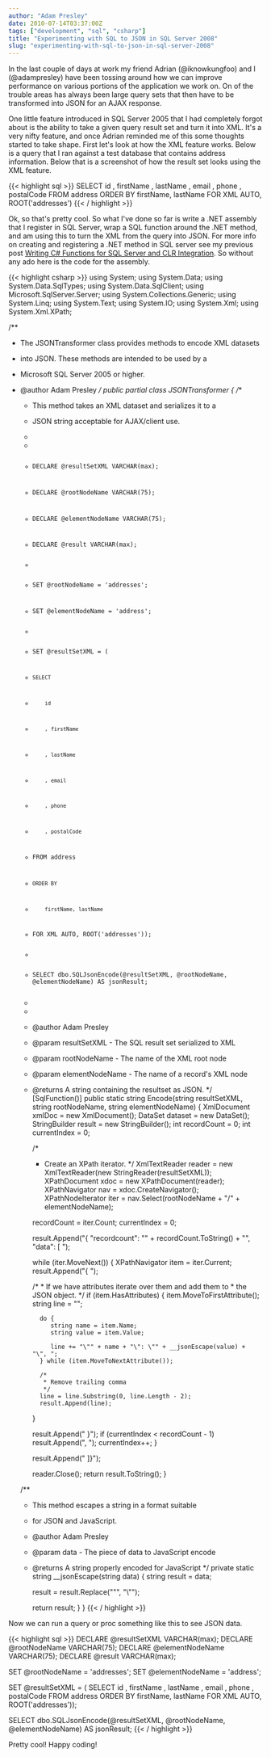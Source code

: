 ```yaml
---
author: "Adam Presley"
date: 2010-07-14T03:37:00Z
tags: ["development", "sql", "csharp"]
title: "Experimenting with SQL to JSON in SQL Server 2008"
slug: "experimenting-with-sql-to-json-in-sql-server-2008"
---
```


In the last couple of days at work my friend Adrian (@iknowkungfoo) and
I (@adampresley) have been tossing around how we can improve performance
on various portions of the application we work on. On of the trouble
areas has always been large query sets that then have to be transformed
into JSON for an AJAX response.

One little feature introduced in SQL Server 2005 that I had completely
forgot about is the ability to take a given query result set and turn it
into XML. It's a very nifty feature, and once Adrian reminded me of this
some thoughts started to take shape. First let's look at how the XML
feature works. Below is a query that I ran against a test database that
contains address information. Below that is a screenshot of how the
result set looks using the XML feature.

{{< highlight sql >}}
SELECT
   id
   , firstName
   , lastName
   , email
   , phone
   , postalCode
FROM address
ORDER BY
   firstName, lastName
FOR XML AUTO, ROOT('addresses')
{{< / highlight >}}

Ok, so that's pretty cool. So what I've done so far is write a .NET
assembly that I register in SQL Server, wrap a SQL function around the
.NET method, and am using this to turn the XML from the query into JSON.
For more info on creating and registering a .NET method in SQL server
see my previous post [Writing C# Functions for SQL Server and CLR
Integration](http://blog.adampresley.com/2009/writing-csharp-functions-for-sql-server-and-clr-integration/).
So without any ado here is the code for the assembly.

{{< highlight csharp >}}
using System;
using System.Data;
using System.Data.SqlTypes;
using System.Data.SqlClient;
using Microsoft.SqlServer.Server;
using System.Collections.Generic;
using System.Linq;
using System.Text;
using System.IO;
using System.Xml;
using System.Xml.XPath;

/**
 * The JSONTransformer class provides methods to encode XML datasets
 * into JSON. These methods are intended to be used by a
 * Microsoft SQL Server 2005 or higher.
 * @author Adam Presley
 */
public partial class JSONTransformer
{
   /**
    * This method takes an XML dataset and serializes it to a
    * JSON string acceptable for AJAX/client use.
    *
    * <code>
    * DECLARE @resultSetXML VARCHAR(max);
    * DECLARE @rootNodeName VARCHAR(75);
    * DECLARE @elementNodeName VARCHAR(75);
    * DECLARE @result VARCHAR(max);
    *
    * SET @rootNodeName = 'addresses';
    * SET @elementNodeName = 'address';
    *
    * SET @resultSetXML = (
    *     SELECT
    *         id
    *         , firstName
    *         , lastName
    *         , email
    *         , phone
    *         , postalCode
    * FROM address
    *     ORDER BY
    *         firstName, lastName
    * FOR XML AUTO, ROOT('addresses'));
    *
    * SELECT dbo.SQLJsonEncode(@resultSetXML, @rootNodeName, @elementNodeName) AS jsonResult;
    * </code>
    *
    * @author Adam Presley
    * @param resultSetXML - The SQL result set serialized to XML
    * @param rootNodeName - The name of the XML root node
    * @param elementNodeName - The name of a record's XML node
    * @returns A string containing the resultset as JSON.
    */
   [SqlFunction()]
   public static string Encode(string resultSetXML, string rootNodeName, string elementNodeName) {
      XmlDocument xmlDoc = new XmlDocument();
      DataSet dataset = new DataSet();
      StringBuilder result = new StringBuilder();
      int recordCount = 0;
      int currentIndex = 0;

      /*
       * Create an XPath iterator.
       */
      XmlTextReader reader = new XmlTextReader(new StringReader(resultSetXML));
      XPathDocument xdoc = new XPathDocument(reader);
      XPathNavigator nav = xdoc.CreateNavigator();
      XPathNodeIterator iter = nav.Select(rootNodeName + "/" + elementNodeName);

      recordCount = iter.Count;
      currentIndex = 0;

      result.Append("{ \"recordcount\": \"" + recordCount.ToString() + "\", \"data\": [ ");

      while (iter.MoveNext()) {
         XPathNavigator item = iter.Current;
         result.Append("{ ");

         /*
          * If we have attributes iterate over them and add them to
          * the JSON object.
          */
         if (item.HasAttributes) {
            item.MoveToFirstAttribute();
            string line = "";

            do {
               string name = item.Name;
               string value = item.Value;

               line += "\"" + name + "\": \"" + __jsonEscape(value) + "\", ";
            } while (item.MoveToNextAttribute());

            /*
             * Remove trailing comma
             */
            line = line.Substring(0, line.Length - 2);
            result.Append(line);
         }

         result.Append(" }");
         if (currentIndex < recordCount - 1) result.Append(", ");
         currentIndex++;
      }

      result.Append(" ]}");

      reader.Close();
      return result.ToString();
   }

   /**
    * This method escapes a string in a format suitable
    * for JSON and JavaScript.
    * @author Adam Presley
    * @param data - The piece of data to JavaScript encode
    * @returns A string properly encoded for JavaScript
    */
   private static string __jsonEscape(string data) {
      string result = data;

      result = result.Replace("\"", "\\\"");

      return result;
   }
}
{{< / highlight >}}

Now we can run a query or proc something like this to see JSON data.

{{< highlight sql >}}
DECLARE @resultSetXML VARCHAR(max);
DECLARE @rootNodeName VARCHAR(75);
DECLARE @elementNodeName VARCHAR(75);
DECLARE @result VARCHAR(max);

SET @rootNodeName = 'addresses';
SET @elementNodeName = 'address';

SET @resultSetXML = (
   SELECT
      id
      , firstName
      , lastName
      , email
      , phone
      , postalCode
   FROM address
   ORDER BY
      firstName, lastName
   FOR XML AUTO, ROOT('addresses'));

SELECT dbo.SQLJsonEncode(@resultSetXML, @rootNodeName, @elementNodeName) AS jsonResult;
{{< / highlight >}}

Pretty cool! Happy coding!
